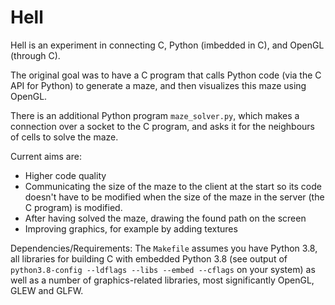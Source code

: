 # Hell

Hell is an experiment in connecting C, Python (imbedded in C), and OpenGL (through C).

The original goal was to have a C program that calls Python code (via the C API for Python) to generate a maze, and then visualizes this maze using OpenGL.

There is an additional Python program `maze_solver.py`, which makes a connection over a socket to the C program, and asks it for the neighbours of cells to solve the maze.

Current aims are:
- Higher code quality
- Communicating the size of the maze to the client at the start so its code doesn't have to be modified when the size of the maze in the server (the C program) is modified.
- After having solved the maze, drawing the found path on the screen
- Improving graphics, for example by adding textures

Dependencies/Requirements:
The `Makefile` assumes you have Python 3.8, all libraries for building C with embedded Python 3.8 (see output of `python3.8-config --ldflags --libs --embed --cflags` on your system) as well as a number of graphics-related libraries, most significantly OpenGL, GLEW and GLFW.
